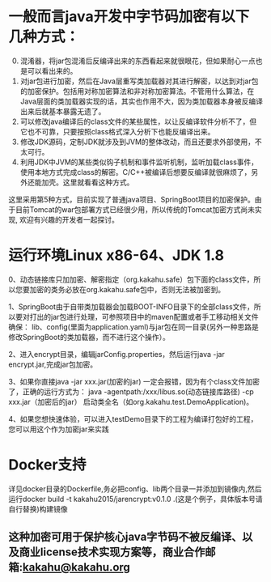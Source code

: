 一般而言java开发中字节码加密有以下几种方式： 
====

0. 混淆器，将jar包混淆后反编译出来的东西看起来就很眼花，但如果耐心一点也是可以看出来的。 
1. 对jar包进行加密，然后在Java层重写类加载器对其进行解密，以达到对jar包的加密保护。包括用对称加密算法和非对称加密算法。不管用什么算法，在Java层面的类加载器实现的话，其实也作用不大，因为类加载器本身被反编译出来后就基本暴露无遗了。 
2. 可以修改java编译后的class文件的某些属性，以让反编译软件分析不了，但它也不可靠，只要按照class格式深入分析下也能反编译出来。 
3. 修改JDK源码，定制JDK就涉及到JVM的整体改动，而且还要求外部使用，不太可行。 
4. 利用JDK中JVM的某些类似钩子机制和事件监听机制，监听加载class事件，使用本地方式完成class的解密。C/C++被编译后想要反编译就很麻烦了，另外还能加壳。这里就看看这种方式。

这里采用第5种方式，目前实现了普通java项目、SpringBoot项目的加密保护。由于目前Tomcat的war包部署方式已经很少用，所以传统的Tomcat加密方式尚未实现,
欢迎有兴趣的开发者一起探讨。


运行环境Linux x86-64、JDK 1.8
====

0、动态链接库只加加密、解密指定（org.kakahu.safe）包下面的class文件，所以您要加密的类务必放在org.kakahu.safe包中，否则无法被加密到。

1、SpringBoot由于自带类加载器会加载BOOT-INFO目录下的全部class文件，所以要对打出的jar包进行处理，可参照项目中的maven配置或者手工移动相关文件确保：
lib、config(里面为application.yaml)与jar包在同一目录(另外一种思路是修改SpringBoot的类加载器，而不进行这个操作）。

2、进入encrypt目录，编辑jarConfig.properties，然后运行java -jar encrypt.jar,完成jar包加密。

3、如果你直接java -jar  xxx.jar(加密的jar) 一定会报错，因为有个class文件加密了，正确的运行方式为：
java -agentpath:/xxx/libus.so(动态链接库路径) -cp xxx.jar（加密后的jar） 启动类全名（如org.kakahu.test.DemoApplication)。

4、如果您想快速体验，可以进入testDemo目录下的工程为编译打包好的工程，您可以用这个作为加密jar来实践

Docker支持
====
详见docker目录的Dockerfile,务必把config、lib两个目录一并添加到镜像内,然后运行docker build -t kakahu2015/jarencrypt:v0.1.0 .(这是个例子，具体版本号请自行替换)构建镜像


这种加密可用于保护核心java字节码不被反编译、以及商业license技术实现方案等，商业合作邮箱:kakahu@kakahu.org
-------

